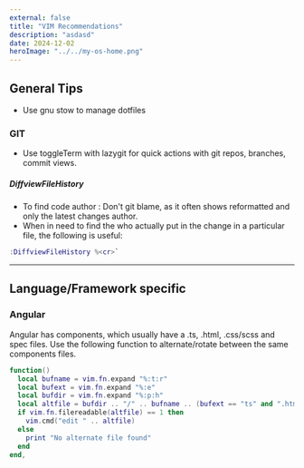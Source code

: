 ```yaml
---
external: false
title: "VIM Recommendations"
description: "asdasd"
date: 2024-12-02
heroImage: "../../my-os-home.png"
---
```


## General Tips

- Use gnu stow to manage dotfiles

### GIT

- Use toggleTerm with lazygit for quick actions with git repos, branches, commit views.

##### DiffviewFileHistory

- To find code author : Don't git blame, as it often shows reformatted and only the latest changes author.
- When in need to find the who actually put in the change in a particular file, the following is useful:

```lua
:DiffviewFileHistory %<cr>`
```

---

## Language/Framework specific

### Angular

Angular has components, which usually have a .ts, .html, .css/scss and spec files.
Use the following function to alternate/rotate between the same components files.

```lua
function()
  local bufname = vim.fn.expand "%:t:r"
  local bufext = vim.fn.expand "%:e"
  local bufdir = vim.fn.expand "%:p:h"
  local altfile = bufdir .. "/" .. bufname .. (bufext == "ts" and ".html" or ".ts")
  if vim.fn.filereadable(altfile) == 1 then
    vim.cmd("edit " .. altfile)
  else
    print "No alternate file found"
  end
end,

```
